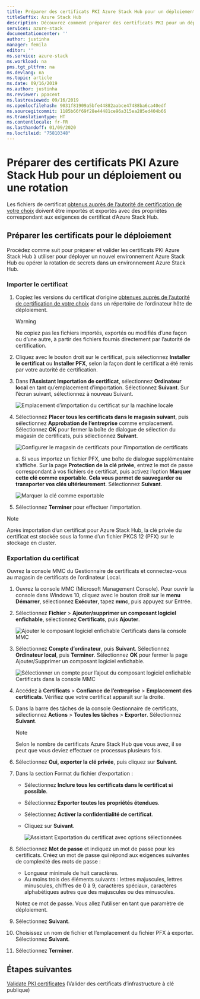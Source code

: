 ```yaml
---
title: Préparer des certificats PKI Azure Stack Hub pour un déploiement ou une rotation | Microsoft Docs
titleSuffix: Azure Stack Hub
description: Découvrez comment préparer des certificats PKI pour un déploiement de systèmes intégrés Azure Stack Hub ou la rotation de secrets dans un environnement Azure Stack Hub existant.
services: azure-stack
documentationcenter: ''
author: justinha
manager: femila
editor: ''
ms.service: azure-stack
ms.workload: na
pms.tgt_pltfrm: na
ms.devlang: na
ms.topic: article
ms.date: 09/16/2019
ms.author: justinha
ms.reviewer: ppacent
ms.lastreviewed: 09/16/2019
ms.openlocfilehash: 9031f81909a5bfe44882aabce47488ba6ca40edf
ms.sourcegitcommit: 1185b66f69f28e44481ce96a315ea285ed404b66
ms.translationtype: HT
ms.contentlocale: fr-FR
ms.lasthandoff: 01/09/2020
ms.locfileid: "75810348"
---
```

# <a name="prepare-azure-stack-hub-pki-certificates-for-deployment-or-rotation"></a>Préparer des certificats PKI Azure Stack Hub pour un déploiement ou une rotation

Les fichiers de certificat [obtenus auprès de l’autorité de certification de votre choix](azure-stack-get-pki-certs.md) doivent être importés et exportés avec des propriétés correspondant aux exigences de certificat d’Azure Stack Hub.

## <a name="prepare-certificates-for-deployment"></a>Préparer les certificats pour le déploiement

Procédez comme suit pour préparer et valider les certificats PKI Azure Stack Hub à utiliser pour déployer un nouvel environnement Azure Stack Hub ou opérer la rotation de secrets dans un environnement Azure Stack Hub.

### <a name="import-the-certificate"></a>Importer le certificat

1. Copiez les versions du certificat d’origine [obtenues auprès de l’autorité de certification de votre choix](azure-stack-get-pki-certs.md) dans un répertoire de l’ordinateur hôte de déploiement. 
   > [!WARNING]
   > Ne copiez pas les fichiers importés, exportés ou modifiés d’une façon ou d’une autre, à partir des fichiers fournis directement par l’autorité de certification.

1. Cliquez avec le bouton droit sur le certificat, puis sélectionnez **Installer le certificat** ou **Installer PFX**, selon la façon dont le certificat a été remis par votre autorité de certification.

1. Dans **l’Assistant Importation de certificat**, sélectionnez **Ordinateur local** en tant qu’emplacement d’importation. Sélectionnez **Suivant**. Sur l’écran suivant, sélectionnez à nouveau Suivant.

    ![Emplacement d’importation du certificat sur la machine locale](./media/prepare-pki-certs/1.png)

1. Sélectionnez **Placer tous les certificats dans le magasin suivant**, puis sélectionnez **Approbation de l’entreprise** comme emplacement. Sélectionnez **OK** pour fermer la boîte de dialogue de sélection du magasin de certificats, puis sélectionnez **Suivant**.

   ![Configurer le magasin de certificats pour l’importation de certificats](./media/prepare-pki-certs/3.png)

   a. Si vous importez un fichier PFX, une boîte de dialogue supplémentaire s’affiche. Sur la page **Protection de la clé privée**, entrez le mot de passe correspondant à vos fichiers de certificat, puis activez l’option **Marquer cette clé comme exportable. Cela vous permet de sauvegarder ou transporter vos clés ultérieurement**. Sélectionnez **Suivant**.

   ![Marquer la clé comme exportable](./media/prepare-pki-certs/2.png)

1. Sélectionnez **Terminer** pour effectuer l’importation.

> [!NOTE]
> Après importation d’un certificat pour Azure Stack Hub, la clé privée du certificat est stockée sous la forme d’un fichier PKCS 12 (PFX) sur le stockage en cluster.

### <a name="export-the-certificate"></a>Exportation du certificat

Ouvrez la console MMC du Gestionnaire de certificats et connectez-vous au magasin de certificats de l’ordinateur Local.

1. Ouvrez la console MMC (Microsoft Management Console). Pour ouvrir la console dans Windows 10, cliquez avec le bouton droit sur le **menu Démarrer**, sélectionnez **Exécuter**, tapez **mmc**, puis appuyez sur Entrée.

2. Sélectionnez **Fichier** > **Ajouter/supprimer un composant logiciel enfichable**, sélectionnez **Certificats**, puis **Ajouter**.

    ![Ajouter le composant logiciel enfichable Certificats dans la console MMC](./media/prepare-pki-certs/mmc-2.png)

3. Sélectionnez **Compte d’ordinateur**, puis **Suivant**. Sélectionnez **Ordinateur local**, puis **Terminer**. Sélectionnez **OK** pour fermer la page Ajouter/Supprimer un composant logiciel enfichable.

    ![Sélectionner un compte pour l’ajout du composant logiciel enfichable Certificats dans la console MMC](./media/prepare-pki-certs/mmc-3.png)

4. Accédez à **Certificats** > **Confiance de l’entreprise** > **Emplacement des certificats**. Vérifiez que votre certificat apparaît sur la droite.

5. Dans la barre des tâches de la console Gestionnaire de certificats, sélectionnez **Actions** > **Toutes les tâches** > **Exporter**. Sélectionnez **Suivant**.

   > [!NOTE]
   > Selon le nombre de certificats Azure Stack Hub que vous avez, il se peut que vous deviez effectuer ce processus plusieurs fois.

6. Sélectionnez **Oui, exporter la clé privée**, puis cliquez sur **Suivant**.

7. Dans la section Format du fichier d’exportation :
    
   - Sélectionnez **Inclure tous les certificats dans le certificat si possible**.  
   - Sélectionnez **Exporter toutes les propriétés étendues**.  
   - Sélectionnez **Activer la confidentialité de certificat**.  
   - Cliquez sur **Suivant**.  
    
     ![Assistant Exportation du certificat avec options sélectionnées](./media/prepare-pki-certs/azure-stack-save-cert.png)

8. Sélectionnez **Mot de passe** et indiquez un mot de passe pour les certificats. Créez un mot de passe qui répond aux exigences suivantes de complexité des mots de passe :

    * Longueur minimale de huit caractères.
    * Au moins trois des éléments suivants : lettres majuscules, lettres minuscules, chiffres de 0 à 9, caractères spéciaux, caractères alphabétiques autres que des majuscules ou des minuscules.

    Notez ce mot de passe. Vous allez l’utiliser en tant que paramètre de déploiement.

9. Sélectionnez **Suivant**.

10. Choisissez un nom de fichier et l’emplacement du fichier PFX à exporter. Sélectionnez **Suivant**.

11. Sélectionnez **Terminer**.

## <a name="next-steps"></a>Étapes suivantes

[Validate PKI certificates](azure-stack-validate-pki-certs.md) (Valider des certificats d’infrastructure à clé publique)